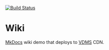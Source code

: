 [![Build Status](https://travis-ci.org/DIGITALR00TS-demo/wiki.svg?branch=master)](https://travis-ci.org/DIGITALR00TS-demo/wiki)
# Wiki
[MkDocs](http://www.mkdocs.org/) wiki demo that deploys to [VDMS](https://www.verizondigitalmedia.com/) CDN.
